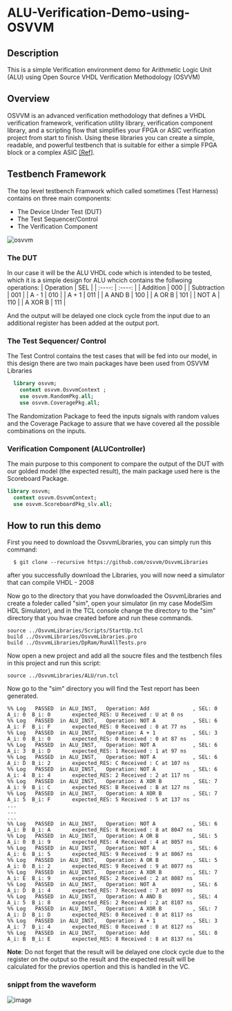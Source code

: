 # ALU-Verification-Demo-using-OSVVM
## Description
This is a simple Verification environment demo for Arithmetic Logic Unit (ALU) using Open Source VHDL Verification Methodology (OSVVM)

## Overview
OSVVM is an advanced verification methodology that defines a VHDL verification framework, verification utility library, verification component library, and a scripting flow that simplifies your FPGA or ASIC verification project from start to finish. Using these libraries you can create a simple, readable, and powerful testbench that is suitable for either a simple FPGA block or a complex ASIC [\[Ref](https://github.com/OSVVM)\].

## Testbench Framework
The top level testbench Framwork which called sometimes (Test Harness) contains on three main components:

<ul>
  <li>The Device Under Test (DUT)</li>
  <li>The Test Sequencer/Control</li>
  <li>The Verification Component</li>
</ul>

![osvvm](https://user-images.githubusercontent.com/64384499/173165342-ed95767b-fb15-4f03-8588-377fcef109c0.png)

### The DUT
In our case it will be the ALU VHDL code which is intended to be tested, which it is a simple design for ALU whcich contains the follwoing operations:
| Operation   | SEL         |
| :----:      | :----:      |
| Addition    | 000         |
| Subtraction | 001         |
| A - 1       | 010         |
| A + 1       | 011         |
| A AND B     | 100         |
| A OR  B     | 101         |
| NOT A       | 110         |
| A XOR B     | 111         |

And the output will be delayed one clock cycle from the input due to an additional register has been added at the output port.

### The Test Sequencer/ Control
The Test Control contains the test cases that will be fed into our model, in this design there are two main packages have been used from OSVVM Libraries
```vhdl
  library osvvm;
    context osvvm.OsvvmContext ;
    use osvvm.RandomPkg.all;
    use osvvm.CoveragePkg.all;
```
The Randomization Package to feed the inputs signals with random values and the Coverage Package to assure that we have covered all the possible combinations on the inputs.

### Verification Component (ALUController)
The main purpose to this component to compare the output of the DUT with our golded model (the expected result), the main package used here is the Scoreboard Package.
```vhdl
library osvvm;
  context osvvm.OsvvmContext;
  use osvvm.ScoreboardPkg_slv.all;
```
## How to run this demo
First you need to download the OsvvmLibraries, you can simply run this command:
```
  $ git clone --recursive https://github.com/osvvm/OsvvmLibraries
```
after you successfully download the Libraries, you will now need a simulator that can compile VHDL - 2008

Now go to the directory that you have donwloaded the OsvvmLibraries and create a foleder called "sim", open your simulator (in my case ModelSim HDL Simulator), and in the TCL console change the directory to the "sim" directory that you hvae created before and run these commands.
```
source ../OsvvmLibraries/Scripts/StartUp.tcl
build ../OsvvmLibraries/OsvvmLibraries.pro
build ../OsvvmLibraries/DpRam/RunAllTests.pro
```

Now open a new project and add all the soucre files and the testbench files in this project and run this script:
```
source ../OsvvmLibraries/ALU/run.tcl
```

Now go to the "sim" directory you will find the Test report has been generated.
```
%% Log   PASSED  in ALU_INST,   Operation: Add              , SEL: 0  A_i: 0  B_i: 0       expected_RES: U Received : U at 0 ns
%% Log   PASSED  in ALU_INST,   Operation: NOT A            , SEL: 6  A_i: F  B_i: F       expected_RES: 0 Received : 0 at 77 ns
%% Log   PASSED  in ALU_INST,   Operation: A + 1            , SEL: 3  A_i: 0  B_i: 0       expected_RES: 0 Received : 0 at 87 ns
%% Log   PASSED  in ALU_INST,   Operation: NOT A            , SEL: 6  A_i: 3  B_i: D       expected_RES: 1 Received : 1 at 97 ns
%% Log   PASSED  in ALU_INST,   Operation: NOT A            , SEL: 6  A_i: D  B_i: 2       expected_RES: C Received : C at 107 ns
%% Log   PASSED  in ALU_INST,   Operation: NOT A            , SEL: 6  A_i: 4  B_i: 4       expected_RES: 2 Received : 2 at 117 ns
%% Log   PASSED  in ALU_INST,   Operation: A XOR B          , SEL: 7  A_i: 9  B_i: C       expected_RES: B Received : B at 127 ns
%% Log   PASSED  in ALU_INST,   Operation: A XOR B          , SEL: 7  A_i: 5  B_i: F       expected_RES: 5 Received : 5 at 137 ns
...
...
...
%% Log   PASSED  in ALU_INST,   Operation: NOT A            , SEL: 6  A_i: B  B_i: A       expected_RES: 8 Received : 8 at 8047 ns
%% Log   PASSED  in ALU_INST,   Operation: A OR B           , SEL: 5  A_i: 0  B_i: 9       expected_RES: 4 Received : 4 at 8057 ns
%% Log   PASSED  in ALU_INST,   Operation: NOT A            , SEL: 6  A_i: 6  B_i: 5       expected_RES: 9 Received : 9 at 8067 ns
%% Log   PASSED  in ALU_INST,   Operation: A OR B           , SEL: 5  A_i: 0  B_i: 2       expected_RES: 9 Received : 9 at 8077 ns
%% Log   PASSED  in ALU_INST,   Operation: A XOR B          , SEL: 7  A_i: E  B_i: 9       expected_RES: 2 Received : 2 at 8087 ns
%% Log   PASSED  in ALU_INST,   Operation: NOT A            , SEL: 6  A_i: D  B_i: 4       expected_RES: 7 Received : 7 at 8097 ns
%% Log   PASSED  in ALU_INST,   Operation: A AND B          , SEL: 4  A_i: 5  B_i: 8       expected_RES: 2 Received : 2 at 8107 ns
%% Log   PASSED  in ALU_INST,   Operation: A XOR B          , SEL: 7  A_i: D  B_i: D       expected_RES: 0 Received : 0 at 8117 ns
%% Log   PASSED  in ALU_INST,   Operation: A + 1            , SEL: 3  A_i: 7  B_i: 4       expected_RES: 0 Received : 0 at 8127 ns
%% Log   PASSED  in ALU_INST,   Operation: Add              , SEL: 0  A_i: B  B_i: E       expected_RES: 8 Received : 8 at 8137 ns
```
**Note**: Do not forget that the result will be delayed one clock cycle due to the register on the output so the result and the expected result will be calculated for the previos opertion and this is handled in the VC. 

### snippt from the waveform 
![image](https://user-images.githubusercontent.com/64384499/173166847-14bbfbb2-5921-485c-a911-fb91ce8f9b5b.png)
